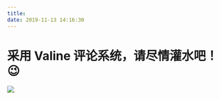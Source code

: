 ```yaml
---
title: 
date: 2019-11-13 14:16:30
---
```



# 采用 Valine 评论系统，请尽情灌水吧！😉


  


![](https://cdn.jsdelivr.net/gh/yujiajie01/imgHosting/yujiajie01-picchina.png)


<div class="ds-recent-visitors" data-num-items="28" data-avatar-size="42" id="ds-recent-visitors"></div>



